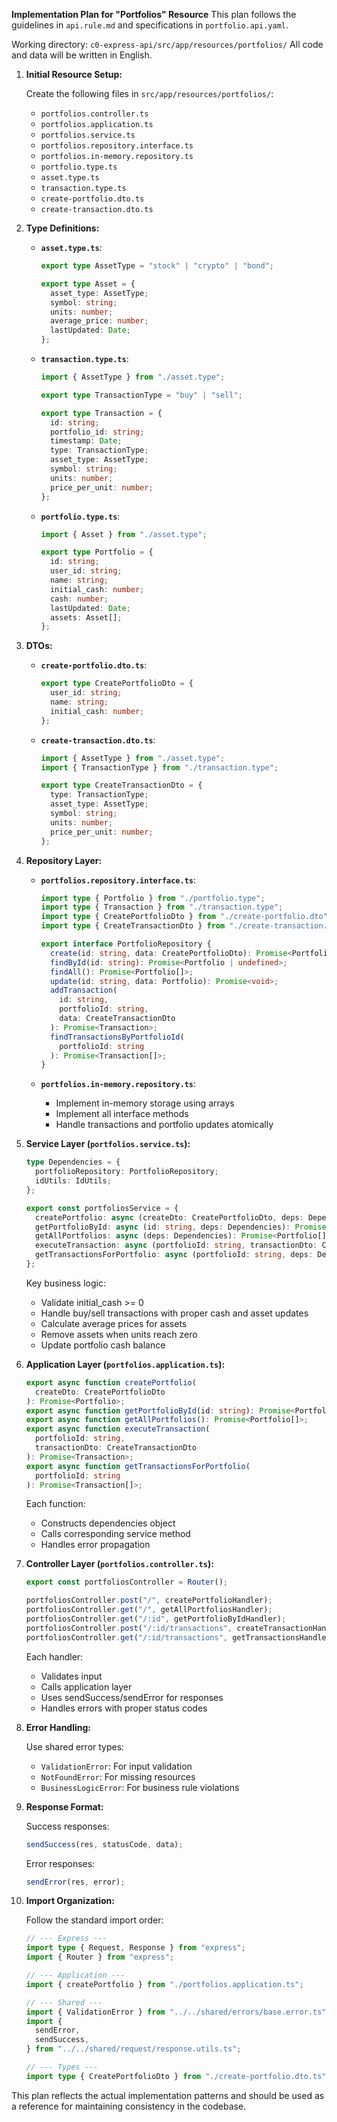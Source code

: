 **Implementation Plan for "Portfolios" Resource**
This plan follows the guidelines in `api.rule.md` and specifications in `portfolio.api.yaml`.

Working directory: `c0-express-api/src/app/resources/portfolios/`
All code and data will be written in English.

1. **Initial Resource Setup:**

   Create the following files in `src/app/resources/portfolios/`:

   - `portfolios.controller.ts`
   - `portfolios.application.ts`
   - `portfolios.service.ts`
   - `portfolios.repository.interface.ts`
   - `portfolios.in-memory.repository.ts`
   - `portfolio.type.ts`
   - `asset.type.ts`
   - `transaction.type.ts`
   - `create-portfolio.dto.ts`
   - `create-transaction.dto.ts`

2. **Type Definitions:**

   - **`asset.type.ts`**:

     ```typescript
     export type AssetType = "stock" | "crypto" | "bond";

     export type Asset = {
       asset_type: AssetType;
       symbol: string;
       units: number;
       average_price: number;
       lastUpdated: Date;
     };
     ```

   - **`transaction.type.ts`**:

     ```typescript
     import { AssetType } from "./asset.type";

     export type TransactionType = "buy" | "sell";

     export type Transaction = {
       id: string;
       portfolio_id: string;
       timestamp: Date;
       type: TransactionType;
       asset_type: AssetType;
       symbol: string;
       units: number;
       price_per_unit: number;
     };
     ```

   - **`portfolio.type.ts`**:

     ```typescript
     import { Asset } from "./asset.type";

     export type Portfolio = {
       id: string;
       user_id: string;
       name: string;
       initial_cash: number;
       cash: number;
       lastUpdated: Date;
       assets: Asset[];
     };
     ```

3. **DTOs:**

   - **`create-portfolio.dto.ts`**:

     ```typescript
     export type CreatePortfolioDto = {
       user_id: string;
       name: string;
       initial_cash: number;
     };
     ```

   - **`create-transaction.dto.ts`**:

     ```typescript
     import { AssetType } from "./asset.type";
     import { TransactionType } from "./transaction.type";

     export type CreateTransactionDto = {
       type: TransactionType;
       asset_type: AssetType;
       symbol: string;
       units: number;
       price_per_unit: number;
     };
     ```

4. **Repository Layer:**

   - **`portfolios.repository.interface.ts`**:

     ```typescript
     import type { Portfolio } from "./portfolio.type";
     import type { Transaction } from "./transaction.type";
     import type { CreatePortfolioDto } from "./create-portfolio.dto";
     import type { CreateTransactionDto } from "./create-transaction.dto";

     export interface PortfolioRepository {
       create(id: string, data: CreatePortfolioDto): Promise<Portfolio>;
       findById(id: string): Promise<Portfolio | undefined>;
       findAll(): Promise<Portfolio[]>;
       update(id: string, data: Portfolio): Promise<void>;
       addTransaction(
         id: string,
         portfolioId: string,
         data: CreateTransactionDto
       ): Promise<Transaction>;
       findTransactionsByPortfolioId(
         portfolioId: string
       ): Promise<Transaction[]>;
     }
     ```

   - **`portfolios.in-memory.repository.ts`**:
     - Implement in-memory storage using arrays
     - Implement all interface methods
     - Handle transactions and portfolio updates atomically

5. **Service Layer (`portfolios.service.ts`):**

   ```typescript
   type Dependencies = {
     portfolioRepository: PortfolioRepository;
     idUtils: IdUtils;
   };

   export const portfoliosService = {
     createPortfolio: async (createDto: CreatePortfolioDto, deps: Dependencies): Promise<Portfolio>,
     getPortfolioById: async (id: string, deps: Dependencies): Promise<Portfolio>,
     getAllPortfolios: async (deps: Dependencies): Promise<Portfolio[]>,
     executeTransaction: async (portfolioId: string, transactionDto: CreateTransactionDto, deps: Dependencies): Promise<Transaction>,
     getTransactionsForPortfolio: async (portfolioId: string, deps: Dependencies): Promise<Transaction[]>
   };
   ```

   Key business logic:

   - Validate initial_cash >= 0
   - Handle buy/sell transactions with proper cash and asset updates
   - Calculate average prices for assets
   - Remove assets when units reach zero
   - Update portfolio cash balance

6. **Application Layer (`portfolios.application.ts`):**

   ```typescript
   export async function createPortfolio(
     createDto: CreatePortfolioDto
   ): Promise<Portfolio>;
   export async function getPortfolioById(id: string): Promise<Portfolio>;
   export async function getAllPortfolios(): Promise<Portfolio[]>;
   export async function executeTransaction(
     portfolioId: string,
     transactionDto: CreateTransactionDto
   ): Promise<Transaction>;
   export async function getTransactionsForPortfolio(
     portfolioId: string
   ): Promise<Transaction[]>;
   ```

   Each function:

   - Constructs dependencies object
   - Calls corresponding service method
   - Handles error propagation

7. **Controller Layer (`portfolios.controller.ts`):**

   ```typescript
   export const portfoliosController = Router();

   portfoliosController.post("/", createPortfolioHandler);
   portfoliosController.get("/", getAllPortfoliosHandler);
   portfoliosController.get("/:id", getPortfolioByIdHandler);
   portfoliosController.post("/:id/transactions", createTransactionHandler);
   portfoliosController.get("/:id/transactions", getTransactionsHandler);
   ```

   Each handler:

   - Validates input
   - Calls application layer
   - Uses sendSuccess/sendError for responses
   - Handles errors with proper status codes

8. **Error Handling:**

   Use shared error types:

   - `ValidationError`: For input validation
   - `NotFoundError`: For missing resources
   - `BusinessLogicError`: For business rule violations

9. **Response Format:**

   Success responses:

   ```typescript
   sendSuccess(res, statusCode, data);
   ```

   Error responses:

   ```typescript
   sendError(res, error);
   ```

10. **Import Organization:**

    Follow the standard import order:

    ```typescript
    // --- Express ---
    import type { Request, Response } from "express";
    import { Router } from "express";

    // --- Application ---
    import { createPortfolio } from "./portfolios.application.ts";

    // --- Shared ---
    import { ValidationError } from "../../shared/errors/base.error.ts";
    import {
      sendError,
      sendSuccess,
    } from "../../shared/request/response.utils.ts";

    // --- Types ---
    import type { CreatePortfolioDto } from "./create-portfolio.dto.ts";
    ```

This plan reflects the actual implementation patterns and should be used as a reference for maintaining consistency in the codebase.
